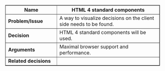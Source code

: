 <table cellpadding='5' border='1' cellspacing='0' width='650'>
<blockquote><thead>
<blockquote><tr>
<blockquote><th width='150'> Name </th>
<th>HTML 4 standard components</th>
</blockquote></tr>
</blockquote></thead>
<tbody>
<blockquote><tr>
<blockquote><td> <b>Problem/Issue</b> </td>
<td>A way to visualize decisions on the client side needs to be found.</td>
</blockquote></tr>
<tr>
<blockquote><td> <b>Decision</b> </td>
<td>HTML 4 standard components will be used.</td>
</blockquote></tr>
<tr>
<blockquote><td> <b>Arguments</b> </td>
<td>Maximal browser support and performance.</td>
</blockquote></tr>
<tr>
<blockquote><td> <b>Related decisions</b> </td>
<td></blockquote></blockquote></blockquote>

</td>
<blockquote></tr>
</blockquote><blockquote></tbody>
</table>